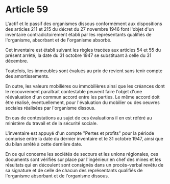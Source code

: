 # Article 59

L'actif et le passif des organismes dissous conformément aux dispositions des articles 211 et 215 du décret du 27 novembre 1946 font l'objet d'un inventaire contradictoirement établi par les représentants qualifiés de l'organisme, absorbant et de l'organisme absorbé.

Cet inventaire est établi suivant les règles tracées aux articles 54 et 55 du présent arrêté, la date du 31 octobre 1947 se substituant à celle du 31 décembre.

Toutefois, les immeubles sont évalués au prix de revient sans tenir compte des amortissements.

En outre, les valeurs mobilières ou immobilières ainsi que les créances dont le recouvrement paraîtrait contestable peuvent faire l'objet d'une réévaluation d'un commun accord entre les parties. Le même accord doit être réalisé, éventuellement, pour l'évaluation du mobilier ou des oeuvres sociales réalisées par l'organisme dissous.

En cas de contestations au sujet de ces évaluations il en est référé au ministère du travail et de la sécurité sociale.

L'inventaire est appuyé d'un compte "Pertes et profits" pour la période comprise entre la date du dernier inventaire et le 31 octobre 1947, ainsi que du bilan arrêté à cette dernière date.

En ce qui concerne les sociétés de secours et les unions régionales, ces documents sont vérifiés sur place par l'ingénieur en chef des mines et les résultats qui en découlent sont consignés dans un procès-verbal revêtu de sa signature et de celle de chacun des représentants qualifiés de l'organisme absorbant et de l'organisme dissous.
